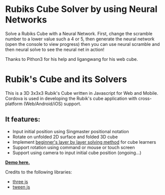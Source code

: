 # Rubiks Cube Solver by using Neural Networks

Solve a Rubiks Cube with a Neural Network. First, change the scramble number to a lower value such a 4 or 5, then generate the neural network (open the console to view progress) then you can use neural scramble and then neural solve to see the neural net in action!

Thanks to Pithon3 for his help and ligangwang for his web cube.

# Rubik's Cube and its Solvers

This is a 3D 3x3x3 Rubik's Cube written in Javascript for Web and Mobile.
Cordova is used in developing the Rubik's cube application with cross-platform (Web/Android/iOS) support.

## It features:
* Input initial position using Singmaster positional notation
* Rotate on unfolded 2D surface and folded 3D cube
* Implement [beginner's layer by layer solving method](https://ruwix.com/the-rubiks-cube/how-to-solve-the-rubiks-cube-beginners-method/) for cube learners
* Support rotation using command or mouse or touch screen
* Support using camera to input initial cube position (ongoing...)

**[Demo here.](http://dingn.com/)**

Credits to the following libraries:
* [three js](https://github.com/mrdoob/three.js/)
* [tween js](https://github.com/tweenjs/tween.js/)
